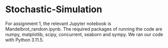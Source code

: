 # Stochastic-Simulation

For assignment 1, the relevant Jupyter notebook is Mandelbrot_random.ipynb. The required packages of running the code are numpy, matplotlib, scipy, concurrent, seaborn and sympy. We ran our code with Python 3.11.5.
